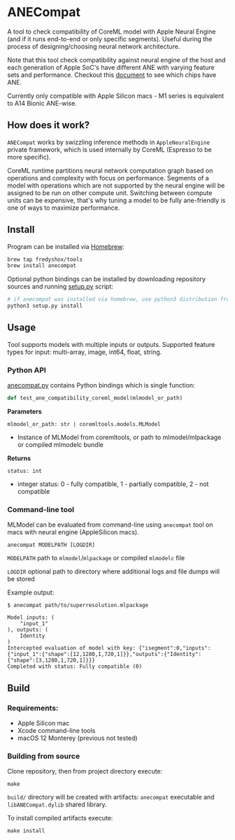 # ANECompat

A tool to check compatibility of CoreML model with Apple Neural Engine (and if it runs end-to-end or only specific segments). Useful during the process of designing/choosing neural network architecture.

Note that this tool check compatibility against neural engine of the host and each generation of Apple SoC's have different ANE with varying feature sets and performance. Checkout this [document](https://github.com/hollance/neural-engine/blob/master/docs/supported-devices.md) to see which chips have ANE.

Currently only compatible with Apple Silicon macs - M1 series is equivalent to A14 Bionic ANE-wise.

## How does it work?

`ANECompat` works by swizzling inference methods in `AppleNeuralEngine` private framework, which is used internally by CoreML (Espresso to be more specific).

CoreML runtime partitions neural network computation graph based on operations and complexity with focus on performance. Segments of a model with operations which are not supported by the neural engine will be assigned to be run on other compute unit. Switching between compute units can be expensive, that's why tuning a model to be fully ane-friendly is one of ways to maximize performance.  

## Install

Program can be installed via [Homebrew](https://brew.sh/):
```sh
brew tap fredyshox/tools
brew install anecompat
```

Optional python bindings can be installed by downloading repository sources and running [setup.py](./setup.py) script:
```sh
# if anecompat was installed via homebrew, use python3 distribution from there too
python3 setup.py install 
```

## Usage

Tool supports models with multiple inputs or outputs. Supported feature types for input: multi-array, image, int64, float, string.

### Python API

[anecompat.py](./python/anecompat.py) contains Python bindings which is single function:

```python
def test_ane_compatibility_coreml_model(mlmodel_or_path)
```

**Parameters**

`mlmodel_or_path: str | coremltools.models.MLModel` 
* Instance of MLModel from coremltools, or path to mlmodel/mlpackage or compiled mlmodelc bundle

**Returns**

`status: int`
* integer status: 0 - fully compatible, 1 - partially compatible, 2 - not compatible

### Command-line tool

MLModel can be evaluated from command-line using `anecompat` tool on macs with neural engine (AppleSilicon macs).

```
anecompat MODELPATH [LOGDIR]
```

`MODELPATH` path to `mlmodel`/`mlpackage` or compiled `mlmodelc` file

`LOGDIR` optional path to directory where additional logs and file dumps will be stored

Example output:
```
$ anecompat path/to/superresolution.mlpackage

Model inputs: (
    "input_1"
), outputs: (
    Identity
)
Intercepted evaluation of model with key: {"isegment":0,"inputs":{"input_1":{"shape":[12,1280,1,720,1]}},"outputs":{"Identity":{"shape":[3,1280,1,720,1]}}}
Completed with status: Fully compatible (0)
```

## Build

### Requirements:
* Apple Silicon mac
* Xcode command-line tools
* macOS 12 Monterey (previous not tested)

### Building from source

Clone repository, then from project directory execute:

```
make
```

`build/` directory will be created with artifacts: `anecompat` executable and `libANECompat.dylib` shared library.

To install compiled artifacts execute:

```
make install 
```